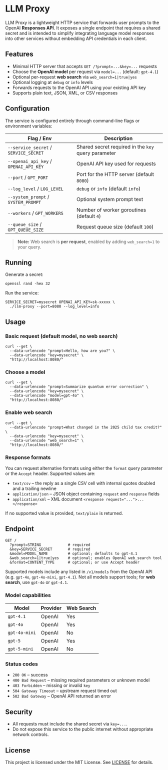 # LLM Proxy

LLM Proxy is a lightweight HTTP service that forwards user prompts to the
OpenAI **Responses API**. It exposes a single endpoint that requires a shared
secret and is intended to simplify integrating language model responses into
other services without embedding API credentials in each client.

## Features

- Minimal HTTP server that accepts `GET /?prompt=...&key=...` requests
- Choose the **OpenAI model** per request via `model=...` (default: `gpt-4.1`)
- Optional per-request **web search** via `web_search=1|true|yes`
- Optional logging at `debug` or `info` levels
- Forwards requests to the OpenAI API using your existing API key
- Supports plain text, JSON, XML, or CSV responses

## Configuration

The service is configured entirely through command-line flags or environment
variables:

| Flag / Env                            | Description                                         |
|---------------------------------------|-----------------------------------------------------|
| `--service_secret` / `SERVICE_SECRET` | Shared secret required in the `key` query parameter |
| `--openai_api_key` / `OPENAI_API_KEY` | OpenAI API key used for requests                    |
| `--port` / `GPT_PORT`                 | Port for the HTTP server (default `8080`)           |
| `--log_level` / `LOG_LEVEL`           | `debug` or `info` (default `info`)                  |
| `--system_prompt` / `SYSTEM_PROMPT`   | Optional system prompt text                         |
| `--workers` / `GPT_WORKERS`           | Number of worker goroutines (default `4`)           |
| `--queue_size` / `GPT_QUEUE_SIZE`     | Request queue size (default `100`)                  |

> **Note:** Web search is **per request**, enabled by adding `web_search=1` to your query.

## Running

Generate a secret:

```shell
openssl rand -hex 32
````

Run the service:

```shell
SERVICE_SECRET=mysecret OPENAI_API_KEY=sk-xxxxx \
  ./llm-proxy --port=8080 --log_level=info
```

## Usage

### Basic request (default model, no web search)

```shell
curl --get \
  --data-urlencode "prompt=Hello, how are you?" \
  --data-urlencode "key=mysecret" \
  "http://localhost:8080/"
```

### Choose a model

```shell
curl --get \
  --data-urlencode "prompt=Summarize quantum error correction" \
  --data-urlencode "key=mysecret" \
  --data-urlencode "model=gpt-4o" \
  "http://localhost:8080/"
```

### Enable web search

```shell
curl --get \
  --data-urlencode "prompt=What changed in the 2025 child tax credit?" \
  --data-urlencode "key=mysecret" \
  --data-urlencode "web_search=1" \
  "http://localhost:8080/"
```

### Response formats

You can request alternative formats using either the `format` query parameter or
the `Accept` header. Supported values are:

* `text/csv` – the reply as a single CSV cell with internal quotes doubled
  and a trailing newline
* `application/json` – JSON object containing `request` and `response` fields
* `application/xml` – XML document `<response request="...">...</response>`

If no supported value is provided, `text/plain` is returned.

## Endpoint

```
GET /
  ?prompt=STRING            # required
  &key=SERVICE_SECRET       # required
  &model=MODEL_NAME         # optional; defaults to gpt-4.1
  &web_search=1|true|yes    # optional; enables OpenAI web_search tool
  &format=CONTENT_TYPE      # optional; or use Accept header
```

Supported models include any listed in `/v1/models` from the OpenAI API
(e.g. `gpt-4o`, `gpt-4o-mini`, `gpt-4.1`).
Not all models support tools; for **web search**, use `gpt-4o` or `gpt-4.1`.

### Model capabilities

| Model | Provider | Web Search |
|-------|----------|------------|
| `gpt-4.1` | OpenAI | Yes |
| `gpt-4o` | OpenAI | Yes |
| `gpt-4o-mini` | OpenAI | No |
| `gpt-5` | OpenAI | Yes |
| `gpt-5-mini` | OpenAI | No |

### Status codes

* `200 OK` – success
* `400 Bad Request` – missing required parameters or unknown model
* `403 Forbidden` – missing or invalid `key`
* `504 Gateway Timeout` – upstream request timed out
* `502 Bad Gateway` – OpenAI API returned an error

## Security

* All requests must include the shared secret via `key=...`.
* Do not expose this service to the public internet without appropriate network controls.

## License

This project is licensed under the MIT License. See [LICENSE](MIT-LICENSE) for
details.
